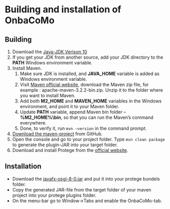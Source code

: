 # Building and installation of OnbaCoMo 
 
## Building 
1. Download the [Java-JDK Verison 10](http://www.oracle.com/technetwork/java/javase/downloads/jdk10-downloads-4416644.html)
2. If you get your JDK from another source, add your JDK directory to the **PATH** Windows environment variable. 
3. Install Maven. 
    1. Make sure JDK is installed, and **JAVA_HOME** variable is added as Windows environment variable. 
    2. Visit [Maven official website](https://maven.apache.org/download.cgi#), download the Maven zip file, for example : apache-maven-3.2.2-bin.zip. Unzip it to the folder where you want to install Maven. 
    3. Add both **M2_HOME** and **MAVEN_HOME** variables in the Windows environment, and point it to your Maven folder. 
    4. Update **PATH** variable, append Maven bin folder – **%M2_HOME%\bin**, so that you can run the Maven’s command everywhere. 
    5. Done, to verify it, run `mvn –version` in the command prompt. 
4. [Download the maven-project](https://github.com/benediktreitemeyer/onbacomo) from GitHub. 
5. Open the console and go to your project folder. Type `mvn clean package` to generate the plugin-JAR into your target folder. 
6. Download and install Protege from the [official website](https://protege.stanford.edu/products.php#desktop-protege). 
 
## Installation 
- Download the [javafx-osgi-8-0.jar](https://github.com/edvin/javafx-osgi) and put it into your protege bundels folder. 
- Copy the generated JAR-file from the target folder of your maven project into your protege plugins folder. 
- On the menu-bar go to Window->Tabs and enable the OnbaCoMo-tab. 